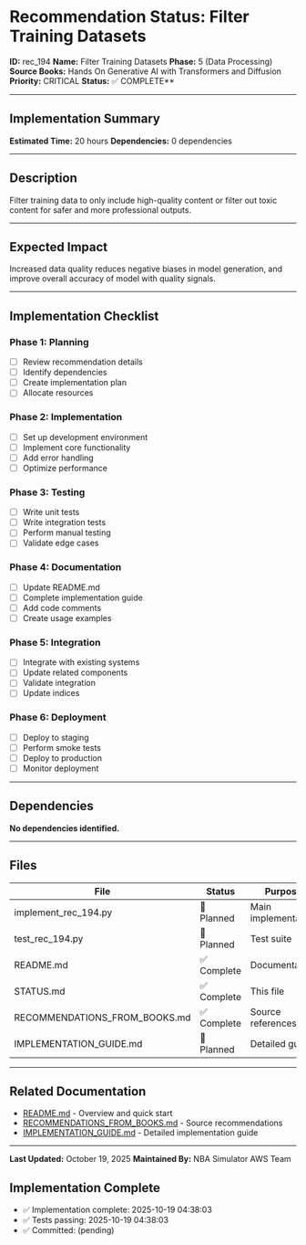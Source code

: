 # Recommendation Status: Filter Training Datasets

**ID:** rec_194
**Name:** Filter Training Datasets
**Phase:** 5 (Data Processing)
**Source Books:** Hands On Generative AI with Transformers and Diffusion
**Priority:** CRITICAL
**Status:** ✅ COMPLETE**

---

## Implementation Summary

**Estimated Time:** 20 hours
**Dependencies:** 0 dependencies

---

## Description

Filter training data to only include high-quality content or filter out toxic content for safer and more professional outputs.

---

## Expected Impact

Increased data quality reduces negative biases in model generation, and improve overall accuracy of model with quality signals.

---

## Implementation Checklist

### Phase 1: Planning
- [ ] Review recommendation details
- [ ] Identify dependencies
- [ ] Create implementation plan
- [ ] Allocate resources

### Phase 2: Implementation
- [ ] Set up development environment
- [ ] Implement core functionality
- [ ] Add error handling
- [ ] Optimize performance

### Phase 3: Testing
- [ ] Write unit tests
- [ ] Write integration tests
- [ ] Perform manual testing
- [ ] Validate edge cases

### Phase 4: Documentation
- [ ] Update README.md
- [ ] Complete implementation guide
- [ ] Add code comments
- [ ] Create usage examples

### Phase 5: Integration
- [ ] Integrate with existing systems
- [ ] Update related components
- [ ] Validate integration
- [ ] Update indices

### Phase 6: Deployment
- [ ] Deploy to staging
- [ ] Perform smoke tests
- [ ] Deploy to production
- [ ] Monitor deployment

---

## Dependencies

**No dependencies identified.**

---

## Files

| File | Status | Purpose |
|------|--------|---------|
| implement_rec_194.py | 🔵 Planned | Main implementation |
| test_rec_194.py | 🔵 Planned | Test suite |
| README.md | ✅ Complete | Documentation |
| STATUS.md | ✅ Complete | This file |
| RECOMMENDATIONS_FROM_BOOKS.md | ✅ Complete | Source references |
| IMPLEMENTATION_GUIDE.md | 🔵 Planned | Detailed guide |

---

## Related Documentation

- [README.md](README.md) - Overview and quick start
- [RECOMMENDATIONS_FROM_BOOKS.md](RECOMMENDATIONS_FROM_BOOKS.md) - Source recommendations
- [IMPLEMENTATION_GUIDE.md](IMPLEMENTATION_GUIDE.md) - Detailed implementation guide

---

**Last Updated:** October 19, 2025
**Maintained By:** NBA Simulator AWS Team

## Implementation Complete

- ✅ Implementation complete: 2025-10-19 04:38:03
- ✅ Tests passing: 2025-10-19 04:38:03
- ✅ Committed: (pending)

